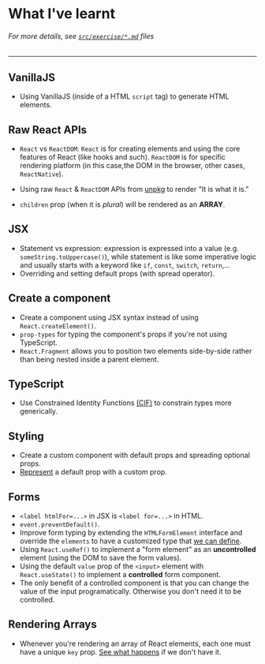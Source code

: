 # What I've learnt
###### *For more details, see [`src/exercise/*.md`](https://github.com/HelpMe-Pls/react-fundamentals/tree/master/src/exercise) files*
-------------

## VanillaJS
- Using VanillaJS (inside of a HTML `script` tag) to generate HTML elements.

## Raw React APIs
- `React` vs `ReactDOM`: `React` is for creating elements and using the core features of React (like hooks and such). `ReactDOM` is for specific rendering platform (in this case,the DOM in the browser, other cases, `ReactNative`). 

- Using raw `React` & `ReactDOM` APIs from [unpkg](https://unpkg.com) to render "It is what it is."
- `children` prop (when it is *plural*) will be rendered as an **ARRAY**.

## JSX
- Statement vs expression: expression is expressed into a value (e.g. `someString.toUppercase()`), while statement is like some imperative logic and usually starts with a keyword like `if`, `const`, `switch`, `return`,...
- Overriding and setting default props (with spread operator).

## Create a component
- Create a component using JSX syntax instead of using `React.createElement()`.
- `prop-types` for typing the component's props if you're not using TypeScript.
- `React.Fragment` allows you to position two elements side-by-side rather than being nested inside a parent element.

## TypeScript
- Use Constrained Identity Functions [(CIF)](https://github.com/HelpMe-Pls/react-fundamentals/blob/extra/src/final/TS/init.tsx) to constrain types more generically.

## Styling
- Create a custom component with default props and spreading optional props.
- [Represent](https://github.com/HelpMe-Pls/react-fundamentals/blob/extra/src/exercise/05.js) a default prop with a custom prop.

## Forms
- `<label htmlFor=...>` in JSX is `<label for=...>` in HTML. 
- `event.preventDefault()`.
- Improve form typing by extending the `HTMLFormElement` interface and override the `elements` to have a customized type that [we can define](https://github.com/HelpMe-Pls/react-fundamentals/blob/extra/src/final/TS/06.tsx).
- Using `React.useRef()` to implement a "form element" as an **uncontrolled** element (using the DOM to save the form values). 
- Using the default `value` prop of the `<input>` element with `React.useState()` to implement a **controlled** form component.
- The only benefit of a controlled component is that you can change the value of the input programatically. Otherwise you don't need it to be controlled.

## Rendering Arrays
- Whenever you're rendering an array of React elements, each one must have a unique `key` prop. [See what happens](http://react-fundamentals.netlify.app/isolated/final/07.extra-1.js) if we don't have it.